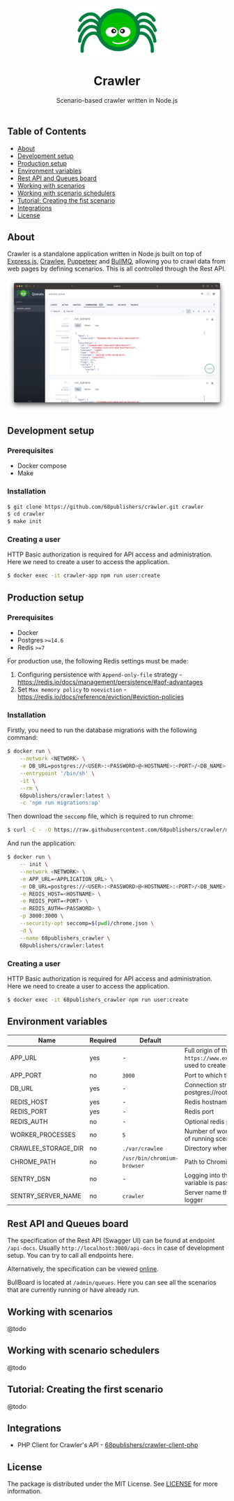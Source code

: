 <div align="center" style="text-align: center; margin-bottom: 50px">
<img src="public/images/logo.svg" alt="Crawler Logo" align="center" width="200">
<h1 align="center">Crawler</h1>
<p>Scenario-based crawler written in Node.js</p>
</div>

## Table of Contents

* [About](#about)
* [Development setup](#development-setup)
* [Production setup](#production-setup)
* [Environment variables](#environment-variables)
* [Rest API and Queues board](#rest-api-and-queues-board)
* [Working with scenarios](#working-with-scenarios)
* [Working with scenario schedulers](#working-with-scenario-schedulers)
* [Tutorial: Creating the fist scenario](#tutorial-creating-the-first-scenario)
* [Integrations](#integrations)
* [License](#license)

## About

Crawler is a standalone application written in Node.js built on top of [Express.js](https://github.com/expressjs/express), [Crawlee](https://github.com/apify/crawlee), [Puppeteer](https://github.com/puppeteer/puppeteer) and [BullMQ](https://github.com/taskforcesh/bullmq), allowing you to crawl data from web pages by defining scenarios. This is all controlled through the Rest API.

![Crawler admin](docs/images/main.png)

## Development setup

### Prerequisites

- Docker compose
- Make

### Installation

```sh
$ git clone https://github.com/68publishers/crawler.git crawler
$ cd crawler
$ make init
```

### Creating a user

HTTP Basic authorization is required for API access and administration. Here we need to create a user to access the application.

```sh
$ docker exec -it crawler-app npm run user:create
```

## Production setup

### Prerequisites

- Docker
- Postgres `>=14.6`
- Redis `>=7`

For production use, the following Redis settings must be made:

1. Configuring persistence with `Append-only-file` strategy - https://redis.io/docs/management/persistence/#aof-advantages
1. Set `Max memory policy` to `noeviction` - https://redis.io/docs/reference/eviction/#eviction-policies

### Installation

Firstly, you need to run the database migrations with the following command:

```sh
$ docker run \
    --network <NETWORK> \
    -e DB_URL=postgres://<USER>:<PASSWORD>@<HOSTNAME>:<PORT>/<DB_NAME> \
    --entrypoint '/bin/sh' \
    -it \
    --rm \
    68publishers/crawler:latest \
    -c 'npm run migrations:up'
```

Then download the `seccomp` file, which is required to run chrome:

```sh
$ curl -C - -O https://raw.githubusercontent.com/68publishers/crawler/main/.docker/chrome/chrome.json
```

And run the application:

```sh
$ docker run \
    -- init \
    --network <NETWORK> \
    -e APP_URL=<APPLICATION_URL> \
    -e DB_URL=postgres://<USER>:<PASSWORD>@<HOSTNAME>:<PORT>/<DB_NAME> \
    -e REDIS_HOST=<HOSTNAME> \
    -e REDIS_PORT=<PORT> \
    -e REDIS_AUTH=<PASSWORD> \
    -p 3000:3000 \
    --security-opt seccomp=$(pwd)/chrome.json \
    -d \
    --name 68publishers_crawler \
    68publishers/crawler:latest
```

### Creating a user

HTTP Basic authorization is required for API access and administration. Here we need to create a user to access the application.

```sh
$ docker exec -it 68publishers_crawler npm run user:create
```

## Environment variables

| Name                | Required | Default                     | Description                                                                                                             |
|---------------------|----------|-----------------------------|-------------------------------------------------------------------------------------------------------------------------|
| APP_URL             | yes      | -                           | Full origin of the application e.g. `https://www.example.com`. The variable is used to create links to screenshots etc. |
| APP_PORT            | no       | `3000`                      | Port to which the application listens                                                                                   |
| DB_URL              | yes      | -                           | Connection string to postgres database e.g. postgres://root:root@localhost:5432/crawler                                 |
| REDIS_HOST          | yes      | -                           | Redis hostname                                                                                                          |
| REDIS_PORT          | yes      | -                           | Redis port                                                                                                              |
| REDIS_AUTH          | no       | -                           | Optional redis password                                                                                                 |
| WORKER_PROCESSES    | no       | `5`                         | Number of workers that process the queue of running scenarios                                                           |
| CRAWLEE_STORAGE_DIR | no       | `./var/crawlee`             | Directory where crawler stores runtime data                                                                             |
| CHROME_PATH         | no       | `/usr/bin/chromium-browser` | Path to Chromium executable file                                                                                        |
| SENTRY_DSN          | no       | -                           | Logging into the Sentry is enabled if the variable is passed                                                            |
| SENTRY_SERVER_NAME  | no       | `crawler`                   | Server name that is passed into the Sentry logger                                                                       |

## Rest API and Queues board

The specification of the Rest API (Swagger UI) can be found at endpoint `/api-docs`. Usually `http://localhost:3000/api-docs` in case of development setup. You can try to call all endpoints here.

Alternatively, the specification can be viewed [online](https://petstore.swagger.io/?url=https://raw.githubusercontent.com/68publishers/crawler/main/public/openapi.json).

BullBoard is located at `/admin/queues`. Here you can see all the scenarios that are currently running or have already run.

## Working with scenarios

@todo

## Working with scenario schedulers

@todo

## Tutorial: Creating the first scenario

@todo

## Integrations

- PHP Client for Crawler's API - [68publishers/crawler-client-php](https://github.com/68publishers/crawler-client-php)

## License

The package is distributed under the MIT License. See [LICENSE](LICENSE.md) for more information.

